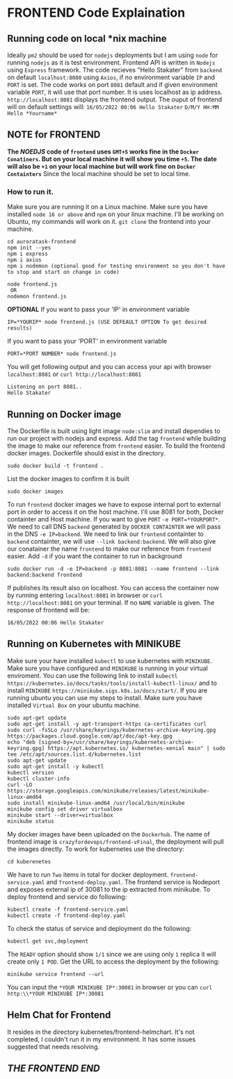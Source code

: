 # FRONTEND Code Explaination
## Running code on local *nix machine
Ideally `pm2` should be used for `nodejs` deployments but I am using `node` for running `nodejs` as it is test environment.
Frontend API is written in `Nodejs` using `Express` framework. The code recieves "Hello Stakater" from `backend` on  default `localhost:8080` using `Axios`, if no environment variable `IP` and `PORT` is set. The code works on port `8081` default and if given environment variable `PORT`, it will use that port number. It is uses localhost as ip address. `http://localhost:8081` displays the frontend output. The ouput of frontend will on default settings will:
`16/05/2022 00:06 Hello Stakater` `D/M/Y HH:MM Hello *Yourname*`
## NOTE for FRONTEND
**The *NOEDJS* code of `frontend` uses `GMT+5` works fine in the `Docker Conatiners`. But on your local machine it will show you time `+5`. The date will also be `+1` on your local machine but will work fine on `Docker Containters`** Since the local machine should be set to local time. 

### How to run it.
Make sure you are running it on a Linux machine. Make sure you have installed `node 16 or above` and `npm` on your linux machine. I'll be working on Ubuntu, my commands will work on it. `git clone` the frontend into your machine.
```
cd auroratask-frontend
npm init --yes
npm i express
npm i axios
npm i nodemon (optional good for testing environment so you don't have to stop and start on change in code)
```
```
node frontend.js
 OR
nodemon frontend.js
```
**OPTIONAL**
If you want to pass your 'IP' in environment variable
```
IP=*YOURIP* node frontend.js (USE DEFEAULT OPTION To get desired results)
```
If you want to pass your 'PORT' in environment variable
```
PORT=*PORT NUMBER* node frontend.js
```
You will get following output and you can access your api with browser `localhost:8081` or `curl http://localhost:8081`
```
Listening on port 8081..
Hello Stakater
```

## Running on Docker image
The Dockerfile is built using light image `node:slim` and install dependies to run our project with nodejs and express. Add the tag `frontend` while building the image to make our reference from `frontend` easier.
To build the frontend docker images. Dockerfile should exist in the directory.
```
sudo docker build -t frontend .
``` 
List the docker images to confirm it is built
```
sudo docker images
```
To run `frontend` docker images we have to expose internal port to external port in order to access it on the host machine. I'll use 8081 for both, Docker containter and Host machine. If you want to give `PORT` `-e PORT=*YOURPORT*`. We need to call DNS `backend` generated by `DOCKER CONTAINTER` we will pass in the DNS `-e IP=backend`. We need to link our `frontend` containter to `backend` containter, we will use `--link backend:backend`. We will also give our conatainer the name `frontend` to make our reference from `frontend` easier. Add `-d` if you want the container to run in background
```
sudo docker run -d -e IP=backend -p 8081:8081 --name frontend --link backend:backend frontend
```
If publishes its result also on localhost. You can access the container now by running entering `localhost:8081` in browser or `curl http://localhost:8081` on your terminal. If no `NAME` variable is given. The response of frontend will be:
```
16/05/2022 00:06 Hello Stakater
```
## Running on Kubernetes with MINIKUBE
Make sure your have installed `kubectl` to use kubernetes with `MINIKUBE`. Make sure you have configured and `MINIKUBE` is running in your virtual enviroment. You can use the following link to install `kubectl` `https://kubernetes.io/docs/tasks/tools/install-kubectl-linux/` and to install `MINIKUBE` `https://minikube.sigs.k8s.io/docs/start/`.
If you are running ubuntu you can use my steps to install. Make sure you have installed `Virtual Box` on your ubuntu machine.
```
sudo apt-get update
sudo apt-get install -y apt-transport-https ca-certificates curl
sudo curl -fsSLo /usr/share/keyrings/kubernetes-archive-keyring.gpg https://packages.cloud.google.com/apt/doc/apt-key.gpg
echo "deb [signed-by=/usr/share/keyrings/kubernetes-archive-keyring.gpg] https://apt.kubernetes.io/ kubernetes-xenial main" | sudo tee /etc/apt/sources.list.d/kubernetes.list
sudo apt-get update
sudo apt-get install -y kubectl
kubectl version
kubectl cluster-info
curl -LO https://storage.googleapis.com/minikube/releases/latest/minikube-linux-amd64
sudo install minikube-linux-amd64 /usr/local/bin/minikube
minikube config set driver virtualbox
minikube start --driver=virtualbox
minikube status
```
My docker images have been uploaded on the `Dockerhub`. The name of frontend image is `crazyfordevops/frontend-vFinal`, the deployment will pull the images directly. To work for kubernetes use the directory:
```
cd kuberenetes
```
We have to run `Two` items in total for docker deployment. `frontend-service.yaml` and `frontend-deploy.yaml`. The frontend service is Nodeport and exposes external ip of 30081 to the ip extracted from minikube. To deploy frontend and service do following:
```
kubectl create -f frontend-service.yaml
kubectl create -f frontend-deploy.yaml
```
To check the status of service and deployment do the following:
```
kubectl get svc,deployment
```
The `READY` option should show `1/1` since we are using only `1` replica it will create only `1 POD`.
Get the URL to access the deployment by the following:
```
minikube service frontend --url
```
You can input the `*YOUR MINIKUBE IP*:30081` in browser or you can `curl http:\\*YOUR MINIKUBE IP*:30081`

## Helm Chat for Frontend
It resides in the directory kubernetes/frontend-helmchart. It's not completed, I couldn't run it in my environment. It has some issues suggested that needs resolving. 
##                                                         ***THE FRONTEND END***
